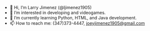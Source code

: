 - 👋 Hi, I’m Larry Jimenez (@ljimenez1905)
- 👀 I’m interested in developing and videogames.
- 🌱 I’m currently learning Python, HTML, and Java development.
- 📫 How to reach me: (347)373-4447, joeyjimenez1905@gmail.com
<!---
ljimenez1905/ljimenez1905 is a ✨ special ✨ repository because its `README.md` (this file) appears on your GitHub profile.
You can click the Preview link to take a look at your changes.
--->
